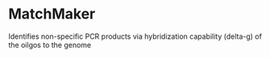 # MatchMaker
Identifies non-specific PCR products via hybridization capability (delta-g) of the oilgos to the genome
